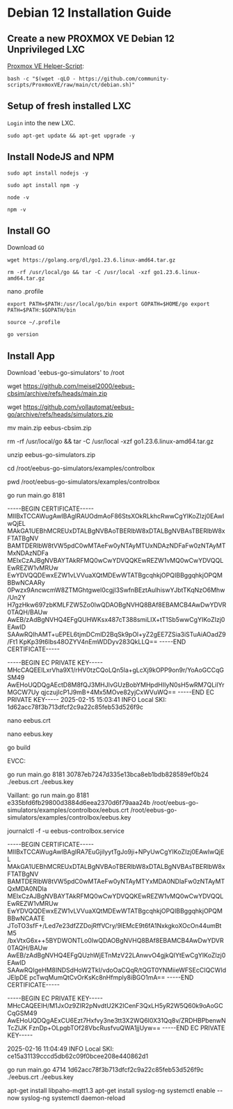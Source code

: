# Debian 12 Installation Guide

## Create a new PROXMOX VE Debian 12 Unprivileged 	LXC

[Proxmox VE Helper-Script](https://community-scripts.github.io/ProxmoxVE/scripts?id=debian):

`bash -c "$(wget -qLO - https://github.com/community-scripts/ProxmoxVE/raw/main/ct/debian.sh)"`

## Setup of fresh installed LXC

`Login` into the new LXC.

`sudo apt-get update && apt-get upgrade -y`

## Install NodeJS and NPM

`sudo apt install nodejs -y`

`sudo apt install npm -y`

`node -v`

`npm -v`

## Install GO

Download `GO`

`wget https://golang.org/dl/go1.23.6.linux-amd64.tar.gz`

`rm -rf /usr/local/go && tar -C /usr/local -xzf go1.23.6.linux-amd64.tar.gz`

nano .profile

`export PATH=$PATH:/usr/local/go/bin
export GOPATH=$HOME/go
export PATH=$PATH:$GOPATH/bin`

`source ~/.profile`

`go version`

## Install App

Download 'eebus-go-simulators' to /root

wget https://github.com/meisel2000/eebus-cbsim/archive/refs/heads/main.zip

wget https://github.com/vollautomat/eebus-go/archive/refs/heads/simulators.zip

mv main.zip eebus-cbsim.zip

rm -rf /usr/local/go && tar -C /usr/local -xzf go1.23.6.linux-amd64.tar.gz

unzip eebus-go-simulators.zip

cd /root/eebus-go-simulators/examples/controlbox

pwd
/root/eebus-go-simulators/examples/controlbox


go run main.go 8181

-----BEGIN CERTIFICATE-----
MIIBxTCCAWugAwIBAgIRAUOdmAoF86StsXOkRLkhcRwwCgYIKoZIzj0EAwIwQjEL
MAkGA1UEBhMCREUxDTALBgNVBAoTBERlbW8xDTALBgNVBAsTBERlbW8xFTATBgNV
BAMTDERlbW8tVW5pdC0wMTAeFw0yNTAyMTUxNDAzNDFaFw0zNTAyMTMxNDAzNDFa
MEIxCzAJBgNVBAYTAkRFMQ0wCwYDVQQKEwREZW1vMQ0wCwYDVQQLEwREZW1vMRUw
EwYDVQQDEwxEZW1vLVVuaXQtMDEwWTATBgcqhkjOPQIBBggqhkjOPQMBBwNCAARy
0Pwzx9AncwcmW8ZTMGhtgwel0cgjI3SwfnBEztAuIhiswYJbtTKqNzO6Mhw/Un2Y
H7gzHkw697zbKMLFZW5Zo0IwQDAOBgNVHQ8BAf8EBAMCB4AwDwYDVR0TAQH/BAUw
AwEB/zAdBgNVHQ4EFgQUHWKsx487cT388smiLIX+tT1Sb5wwCgYIKoZIzj0EAwID
SAAwRQIhAMT+uEPEL6tjmDCmlD2BqSk9pOl+yZ2gEE7ZSia3iSTuAiAOadZ9/Ft1
KpKp39t6lbs48OZYV4nEmWDDyv283QkLLQ==
-----END CERTIFICATE-----

-----BEGIN EC PRIVATE KEY-----
MHcCAQEEILxrVha9X1/rHV0tzCQoLQn5la+gLcXj9kOPP9on9r/YoAoGCCqGSM49
AwEHoUQDQgAEctD8M8fQJ3MHJlvGUzBobYMHpdHIIyN0sH5wRM7QLiIYrMGCW7Uy
qjczujIcP1J9mB+4Mx5MOve82yjCxWVuWQ==
-----END EC PRIVATE KEY-----
2025-02-15 15:03:41 INFO  Local SKI: 1d62acc78f3b713dfcf2c9a22c85feb53d526f9c



nano eebus.crt

nano eebus.key

go build

EVCC:

go run main.go 8181 30787eb7247d335e13bca8eb1bdb828589ef0b24 ./eebus.crt ./eebus.key

Vaillant:
go run main.go 8181 e335bfd6fb29800d3884d6eea2370d6f79aaa24b /root/eebus-go-simulators/examples/controlbox/eebus.crt /root/eebus-go-simulators/examples/controlbox/eebus.key



journalctl -f -u eebus-controlbox.service



-----BEGIN CERTIFICATE-----
MIIBxTCCAWugAwIBAgIRA7EuGjiIyytTgJo9ji+NPyUwCgYIKoZIzj0EAwIwQjEL
MAkGA1UEBhMCREUxDTALBgNVBAoTBERlbW8xDTALBgNVBAsTBERlbW8xFTATBgNV
BAMTDERlbW8tVW5pdC0wMTAeFw0yNTAyMTYxMDA0NDlaFw0zNTAyMTQxMDA0NDla
MEIxCzAJBgNVBAYTAkRFMQ0wCwYDVQQKEwREZW1vMQ0wCwYDVQQLEwREZW1vMRUw
EwYDVQQDEwxEZW1vLVVuaXQtMDEwWTATBgcqhkjOPQIBBggqhkjOPQMBBwNCAATE
JToTO3sfF+/Led7e23dfZZDojRffVCry/9lEMcE9t6fA1NxkgkoXOcOn44umBtM5
/bxVtxG6x++5BYDWONTLo0IwQDAOBgNVHQ8BAf8EBAMCB4AwDwYDVR0TAQH/BAUw
AwEB/zAdBgNVHQ4EFgQUzhWjETnMzV22LAnwvO4gjkQIYtEwCgYIKoZIzj0EAwID
SAAwRQIgeHM8INDSdHoW2TkI/vdoOaCQqR/tQGT0YNMiieWFSEcCIQCWIdJElpDE
pcTwqMumQtCvOrKsKc8nHfmply8iBGO1mA==
-----END CERTIFICATE-----

-----BEGIN EC PRIVATE KEY-----
MHcCAQEEIH/M1JxOz9ZIR2pNvdtU2K2ICenF3QxLH5yR2W5Q60k9oAoGCCqGSM49
AwEHoUQDQgAExCU6Ezt7Hxfvy3ne3tt3X2WQ6I0X31Qq8v/ZRDHBPbenwNTcZIJK
FznDp+OLpgbTOf28VbcRusfvuQWA1jjUyw==
-----END EC PRIVATE KEY-----

2025-02-16 11:04:49 INFO  Local SKI: ce15a31139cccd5db62c09f0bcee208e440862d1


go run main.go 4714 1d62acc78f3b713dfcf2c9a22c85feb53d526f9c ./eebus.crt ./eebus.key


apt-get install libpaho-mqtt1.3
apt-get install syslog-ng
systemctl enable --now syslog-ng
systemctl daemon-reload
